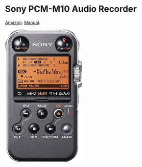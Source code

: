 # Sony PCM-M10 Audio Recorder

[Amazon](https://www.amazon.com/gp/product/B002R56C4O).
[Manual](https://www.sony.com/electronics/support/res/manuals/4156/fb0e074c453380134302281a7d81bfa6/41565411M.pdf).

<img src="sony-pcm-m10.jpg" width="50%" heights="50%">
